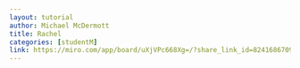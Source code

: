 ```yaml
---
layout: tutorial
author: Michael McDermott
title: Rachel
categories: [studentM]
link: https://miro.com/app/board/uXjVPc668Xg=/?share_link_id=824168670991
---
```

